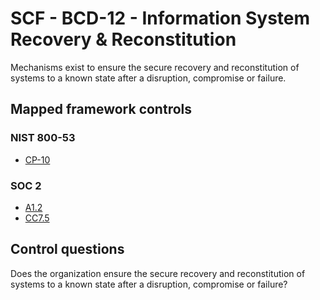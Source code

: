 # SCF - BCD-12 - Information System Recovery & Reconstitution
Mechanisms exist to ensure the secure recovery and reconstitution of systems to a known state after a disruption, compromise or failure.
## Mapped framework controls
### NIST 800-53
- [CP-10](../nist80053/cp-10.md)
  
### SOC 2
- [A1.2](../soc2/a12.md)
- [CC7.5](../soc2/cc75.md)
  
## Control questions
Does the organization ensure the secure recovery and reconstitution of systems to a known state after a disruption, compromise or failure?
  